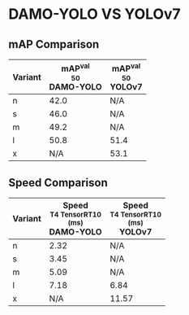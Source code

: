 ---
---
# DAMO-YOLO VS YOLOv7

## mAP Comparison

| **Variant** | <center><span style='width: 400px;'>**mAP<sup>val<br>50**<br>**DAMO-YOLO**</span></center> | <center><span style='width: 400px;'>**mAP<sup>val<br>50**<br>**YOLOv7**</span></center> |
|----|----------------------------------|------------------------------------|
| n | 42.0 | N/A |
| s | 46.0 | N/A |
| m | 49.2 | N/A |
| l | 50.8 | 51.4 |
| x | N/A | 53.1 |

## Speed Comparison

| **Variant** | <center><span style='width: 200px;'>**Speed**<br><sup>T4 TensorRT10<br>(ms)</sup><br>**DAMO-YOLO**</span></center> | <center><span style='width: 200px;'>**Speed**<br><sup>T4 TensorRT10<br>(ms)</sup><br>**YOLOv7**</span></center> |
|---------|-----------------------|-----------------------|
| n | 2.32 | N/A |
| s | 3.45 | N/A |
| m | 5.09 | N/A |
| l | 7.18 | 6.84 |
| x | N/A | 11.57 |
